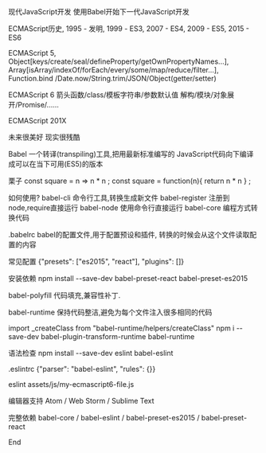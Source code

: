 现代JavaScript开发
使用Babel开始下一代JavaScript开发

ECMAScript历史,
1995   -   发明,
1999   -   ES3,
2007   -   ES4,
2009   -   ES5,
2015   -   ES6

ECMAScript 5,
Object[keys/create/seal/defineProperty/getOwnPropertyNames...],
Array[isArray/indexOf/forEach/every/some/map/reduce/filter...],
Function.bind /Date.now/String.trim/JSON/Object(getter/setter)

ECMAScript 6
箭头函数/class/模板字符串/参数默认值
解构/模块/对象展开/Promise/......

ECMAScript 201X

未来很美好
现实很残酷

Babel
一个转译(transpiling)工具,把用最新标准编写的
JavaScript代码向下编译成可以在当下可用(ES5)的版本

栗子
const square = n => n * n ;
const square = function(n){
  return n * n
}                         ;

如何使用?
babel-cli         命令行工具,转换生成新文件
babel-register 注册到node,require直接运行
babel-node              使用命令行直接运行
babel-core                编程方式转换代码

.babelrc
babel的配置文件,用于配置预设和插件,
转换的时候会从这个文件读取配置的内容

常见配置
{"presets": ["es2015", "react"], "plugins": []}

安装依赖
npm install --save-dev babel-preset-react babel-preset-es2015

babel-polyfill
代码填充,兼容性补丁.

babel-runtime
保持代码整洁,避免为每个文件注入很多相同的代码

import _createClass from "babel-runtime/helpers/createClass"
npm i --save-dev babel-plugin-transform-runtime babel-runtime

语法检查
npm install --save-dev eslint babel-eslint

.eslintrc
{"parser": "babel-eslint", "rules": {}}

eslint assets/js/my-ecmascript6-file.js

编辑器支持
Atom / Web Storm / Sublime Text

完整依赖
babel-core / babel-eslint / babel-preset-es2015 / babel-preset-react

End
